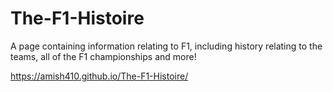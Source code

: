 # The-F1-Histoire
A page containing information relating to F1, including history relating to the teams, all of the F1 championships and more!

https://amish410.github.io/The-F1-Histoire/

